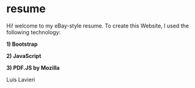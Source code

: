 resume
======

Hi! welcome to my eBay-style resume. To create this Website, I used
the following technology:
	
<b>1) Bootstrap</b>

<b>2) JavaScript</b>

<b>3) PDF.JS by Mozilla</b>

Luis Lavieri
